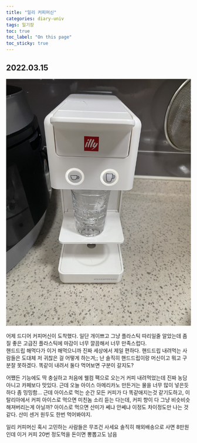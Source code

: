 ```yaml
---
title: "일리 커피머신"
categories: diary-univ
tags: 일기장
toc: true
toc_label: "On this page"
toc_sticky: true
---
```

## 2022.03.15
![image1](/assets/images/life/2022-03-15-일리/image1.jpg)

어제 드디어 커피머신이 도착했다. 
일단 개이쁘고 그냥 플라스틱 따리일줄 알았는데 좀 질 좋은 고급진 플라스틱에 마감이 너무 깔끔해서 너무 만족스럽다.       
핸드드립 해먹다가 이거 해먹으니까 진짜 세상에서 제일 편하다. 핸드드립 내려먹는 사람들은 도대체 저 귀찮은 걸 어떻게 하는겨;;
난 솔직히 핸드드립이랑 머신이고 뭐고 구분잘 못하겠다. 똑같이 내려서 둘다 먹어보면 구분이 갈지도?

어쨌든 기능에도 딱 충실하고 처음에 웰컴 팩으로 오는거 커피 내려먹었는데 진짜 농담아니고 카페보다 맛있다. 근데 오늘 아이스 아메리카노 만든거는 물을 너무 많이 넣은듯하다 좀 밍밍함... 근데 아이스로 먹는 순간 모든 커피가 다 똑같애지는것 같기도하고, 이탈리아에서 커피 아이스로 먹으면 미친놈 소리 듣는 다는데, 커피 향이 다 그냥 비슷비슷해져버리는게 아닐까? 아이스로 먹으면 산미가 쎄냐 안쎄냐 이정도 차이정도만 나는 것 같다. 산미 센거 원두도 한번 먹어봐야지. 

일리 커피머신 혹시 고민하는 사람들은 무조건 사세요 솔직히 해외배송으로 사면 8만원인데 이거 커피 20번 정도먹을 돈이면 뽕뽑고도 남음 

